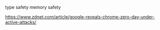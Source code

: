 
type safety
memory safety

https://www.zdnet.com/article/google-reveals-chrome-zero-day-under-active-attacks/
